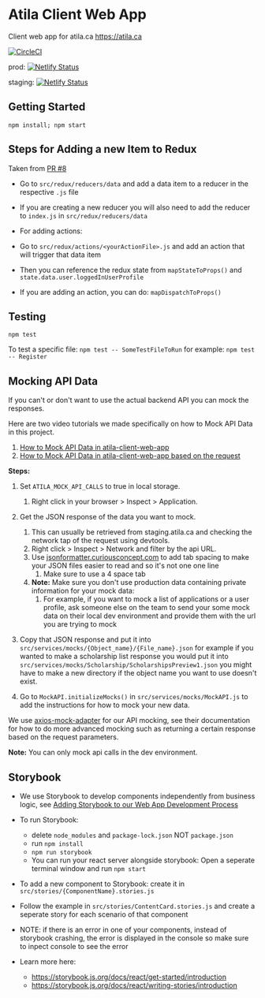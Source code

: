 # Atila Client Web App

Client web app for atila.ca
https://atila.ca


[![CircleCI](https://circleci.com/gh/ademidun/atila-client-web-app.svg?style=svg&circle-token=7f1494d7537588626045fead3cab8d7d70c1bc38)](https://circleci.com/gh/ademidun/atila-client-web-app)

prod: [![Netlify Status](https://api.netlify.com/api/v1/badges/837e9c44-3040-4460-a90e-d93d4a49f54a/deploy-status)](https://app.netlify.com/sites/atila/deploys)

staging: [![Netlify Status](https://api.netlify.com/api/v1/badges/ed4f5b21-da47-4094-8e41-89e49a620f55/deploy-status)](https://app.netlify.com/sites/atila-staging/deploys)

## Getting Started

`npm install; npm start`

## Steps for Adding a new Item to Redux

Taken from [PR #8](https://github.com/ademidun/atila-client-web-app/pull/8/files)

- Go to `src/redux/reducers/data` and add a data item to a reducer in the respective `.js` file
- If you are creating a new reducer you will also need to add the reducer to `index.js` in `src/redux/reducers/data`


- For adding actions:
- Go to `src/redux/actions/<yourActionFile>.js` and add an action that will trigger that data item

- Then you can reference the redux state from `mapStateToProps()` and `state.data.user.loggedInUserProfile`
- If you are adding an action, you can do: `mapDispatchToProps()`

## Testing

`npm test`

To test a specific file: `npm test -- SomeTestFileToRun` for example: `npm test -- Register`

## Mocking API Data

If you can't or don't want to use the actual backend API you can mock the responses.

Here are two video tutorials we made specifically on how to Mock API Data in this project.
1. [How to Mock API Data in atila-client-web-app](https://www.loom.com/share/8405abef5585401ab0924e742fcb1fd9) 
1. [How to Mock API Data in atila-client-web-app based on the request](https://www.loom.com/share/367fe555b0584c28b6e68d1f0e5d121f)

**Steps:**

1. Set `ATILA_MOCK_API_CALLS` to true in local storage.
    1. Right click in your browser > Inspect > Application.

1. Get the JSON response of the data you want to mock.
    1. This can usually be retrieved from staging.atila.ca and checking the network tap of the request using devtools. 
    1. Right click > Inspect > Network and filter by the api URL.
    1. Use [jsonformatter.curiousconcept.com](https://jsonformatter.curiousconcept.com/#) to add tab spacing to make your JSON files easier to read and so it's not one one line
        1. Make sure to use a 4 space tab
    1. **Note:** Make sure you don't use production data containing private information for your mock data:
        1. For example, if you want to mock a list of applications or a user profile, ask someone else on the team to send your some mock data on their local dev environment and provide them with the url you are trying to mock

1. Copy that JSON response and put it into `src/services/mocks/{Object_name}/{File_name}.json` for example if you wanted to make a scholarship list response you would put it into `src/services/mocks/Scholarship/ScholarshipsPreview1.json` you might have to make a new directory if the object name you want to use doesn't exist.
    

1. Go to `MockAPI.initializeMocks()` in `src/services/mocks/MockAPI.js` to add the instructions for how to mock your new data.

We use [axios-mock-adapter](https://github.com/ctimmerm/axios-mock-adapter) for our API mocking, see their documentation for how to do more advanced mocking such as returning a certain response based on the request parameters.

**Note:** You can only mock api calls in the dev environment.

## Storybook

- We use Storybook to develop components independently from business logic, see [Adding Storybook to our Web App Development Process](https://github.com/storybookjs/storybook/issues/5183)

- To run Storybook:
    - delete `node_modules` and `package-lock.json` NOT `package.json`
    - run `npm install`
    - `npm run storybook`
    - You can run your react server alongside storybook: Open a seperate terminal window and run `npm start`

- To add a new component to Storybook: create it in `src/stories/{ComponentName}.stories.js`
- Follow the example in `src/stories/ContentCard.stories.js` and create a seperate story for each scenario of that component
- NOTE: if there is an error in one of your components, instead of storybook crashing, the error is displayed in the console so make sure to inpect console to see the error

- Learn more here: 
    - https://storybook.js.org/docs/react/get-started/introduction
    - https://storybook.js.org/docs/react/writing-stories/introduction